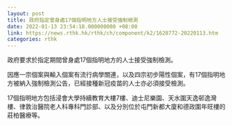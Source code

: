 ```yaml
---
layout: post
title: 政府指定曾身處17個指明地方人士接受強制檢測
date: 2022-01-13 23:54:18.000000000 +08:00
link: https://news.rthk.hk/rthk/ch/component/k2/1628772-20220113.htm
categories: rthk
---
```


政府要求於指定期間曾身處17個指明地方的人士接受強制檢測。

因應一宗個案與輸入個案有流行病學關連，以及四宗初步陽性個案，有17個指明地方被納入強制檢測公告，已經接種新冠疫苗的人士亦必須接受檢測。

17個指明地方包括浸會大學持續教育大樓7樓、迪士尼樂園、天水圍天逸邨逸灣樓、律敦治醫院老人科專科門診部、以及分別位於屯門新都大廈和德政圍年旺樓的莊柏醫療等。
